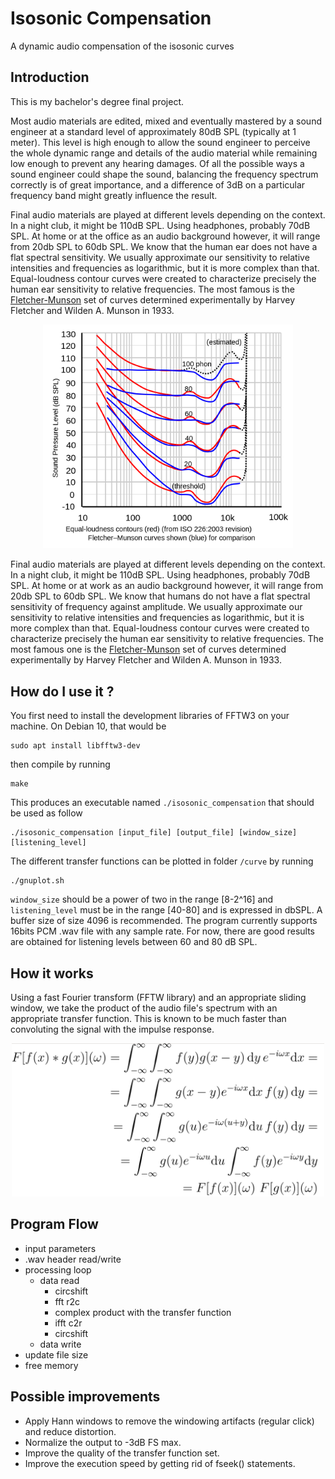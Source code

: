 # Isosonic Compensation

A dynamic audio compensation of the isosonic curves


## Introduction

This is my bachelor's degree final project.

Most audio materials are edited, mixed and eventually mastered by a sound engineer at a standard level of approximately 80dB SPL (typically at 1 meter). This level is high enough to allow the sound engineer to perceive the whole dynamic range and details of the audio material while remaining low enough to prevent any hearing damages. Of all the possible ways a sound engineer could shape the sound, balancing the frequency spectrum correctly is of great importance, and a difference of 3dB on a particular frequency band might greatly influence the result. 

Final audio materials are played at different levels depending on the context. In a night club, it might be 110dB SPL. Using headphones, probably 70dB SPL. At home or at the office as an audio background however, it will range from 20db SPL to 60db SPL. We know that the human ear does not have a flat spectral sensitivity. We usually approximate our sensitivity to relative intensities and frequencies as logarithmic, but it is more complex than that. Equal-loudness contour curves were created to characterize precisely the human ear sensitivity to relative frequencies. The most famous is the [Fletcher-Munson](https://en.wikipedia.org/wiki/Equal-loudness_contour) set of curves determined experimentally by Harvey Fletcher and Wilden A. Munson in 1933.

<p style="width:400px; margin: auto;" >
  <img src="./asset/fletcher_munson.png">
</p>

Final audio materials are played at different levels depending on the context. In a night club, it might be 110dB SPL. Using headphones, probably 70dB SPL. At home or at work as an audio background however, it will range from 20db SPL to 60db SPL. We know that humans do not have a flat spectral sensitivity of frequency against amplitude. We usually approximate our sensitivity to relative intensities and frequencies as logarithmic, but it is more complex than that. Equal-loudness contour curves were created to characterize precisely the human ear sensitivity to relative frequencies. The most famous one is the [Fletcher-Munson](https://en.wikipedia.org/wiki/Equal-loudness_contour) set of curves determined experimentally by Harvey Fletcher and Wilden A. Munson in 1933.


## How do I use it ?

You first need to install the development libraries of FFTW3 on your machine. On Debian 10, that would be

```
sudo apt install libfftw3-dev
```

then compile by running

```
make
```

This produces an executable named `./isosonic_compensation` that should be used as follow

```
./isosonic_compensation [input_file] [output_file] [window_size] [listening_level]
```

The different transfer functions can be plotted in folder `/curve` by running

```
./gnuplot.sh
```

`window_size` should be a power of two in the range [8-2^16] and `listening_level` must be in the range [40-80] and is expressed in dbSPL. A buffer size of size 4096 is recommended. The program currently supports 16bits PCM .wav file with any sample rate. For now, there are good results are obtained for listening levels between 60 and 80 dB SPL.


## How it works

Using a fast Fourier transform (FFTW library) and an appropriate sliding window, we take the product of the audio file's spectrum with an appropriate transfer function. This is known to be much faster than convoluting the signal with the impulse response.

<p style="width:500px; margin: auto;" >
  <img src="./asset/fourier_convolution.png">
</p>


## Program Flow

- input parameters
- .wav header read/write
- processing loop
  - data read
    - circshift
    - fft r2c
    - complex product with the transfer function
    - ifft c2r
    - circshift
  - data write
- update file size
- free memory


## Possible improvements

- Apply Hann windows to remove the windowing artifacts (regular click) and reduce distortion.
- Normalize the output to -3dB FS max.
- Improve the quality of the transfer function set.
- Improve the execution speed by getting rid of fseek() statements.